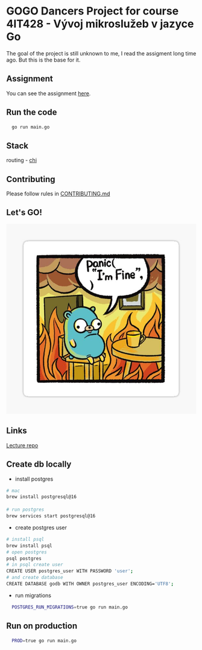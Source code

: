 # GOGO Dancers Project for course 4IT428 - Vývoj mikroslužeb v jazyce Go

The goal of the project is still unknown to me, I read the assigment long time ago. But this is the base for it.

## Assignment

You can see the assignment [here](assignment.pdf).

## Run the code

```bash
  go run main.go
```

## Stack

routing - [chi](https://github.com/go-chi/chi)

## Contributing

Please follow rules in [CONTRIBUTING.md](./CONTRIBUTING.md)

## Let's GO!

![MeAndGo](logo.jpg)

## Links

[Lecture repo](https://github.com/strvcom/backend-go-vse-microservice-development)

## Create db locally

- install postgres

```bash
# mac
brew install postgresql@16

# run postgres
brew services start postgresql@16
```

- create postgres user

```bash
# install psql
brew install psql
# open postgres
psql postgres
# in psql create user
CREATE USER postgres_user WITH PASSWORD 'user';
# and create database
CREATE DATABASE godb WITH OWNER postgres_user ENCODING='UTF8';
```

- run migrations

```bash
  POSTGRES_RUN_MIGRATIONS=true go run main.go
```

## Run on production

```bash
  PROD=true go run main.go
```

